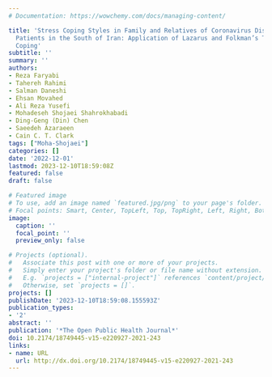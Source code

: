 ```yaml
---
# Documentation: https://wowchemy.com/docs/managing-content/

title: 'Stress Coping Styles in Family and Relatives of Coronavirus Disease 2019 (COVID-19)
  Patients in the South of Iran: Application of Lazarus and Folkman’s Theory of Stress
  Coping'
subtitle: ''
summary: ''
authors:
- Reza Faryabi
- Tahereh Rahimi
- Salman Daneshi
- Ehsan Movahed
- Ali Reza Yusefi
- Mohadeseh Shojaei Shahrokhabadi
- Ding-Geng (Din) Chen
- Saeedeh Azaraeen
- Cain C. T. Clark
tags: ["Moha-Shojaei"]
categories: []
date: '2022-12-01'
lastmod: 2023-12-10T18:59:08Z
featured: false
draft: false

# Featured image
# To use, add an image named `featured.jpg/png` to your page's folder.
# Focal points: Smart, Center, TopLeft, Top, TopRight, Left, Right, BottomLeft, Bottom, BottomRight.
image:
  caption: ''
  focal_point: ''
  preview_only: false

# Projects (optional).
#   Associate this post with one or more of your projects.
#   Simply enter your project's folder or file name without extension.
#   E.g. `projects = ["internal-project"]` references `content/project/deep-learning/index.md`.
#   Otherwise, set `projects = []`.
projects: []
publishDate: '2023-12-10T18:59:08.155593Z'
publication_types:
- '2'
abstract: ''
publication: '*The Open Public Health Journal*'
doi: 10.2174/18749445-v15-e220927-2021-243
links:
- name: URL
  url: http://dx.doi.org/10.2174/18749445-v15-e220927-2021-243
---
```

